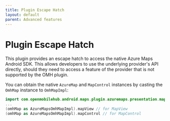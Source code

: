 ```yaml
---
title: Plugin Escape Hatch
layout: default
parent: Advanced features
---
```


# Plugin Escape Hatch

This plugin provides an escape hatch to access the native Azure Maps Android SDK. This allows developers to use the underlying provider's API directly, should they need to access a feature of the provider that is not supported by the OMH plugin.

You can obtain the native `AzureMap` and `MapControl` instances by casting the `OmhMap` instance to `OmhMapImpl`:

```kotlin
import com.openmobilehub.android.maps.plugin.azuremaps.presentation.maps.OmhMapImpl as AzureMapsOmhMapImpl
...
(omhMap as AzureMapsOmhMapImpl).mapView // for MapView
(omhMap as AzureMapsOmhMapImpl).mapControl // for MapControl
```
